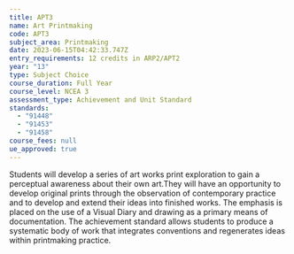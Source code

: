 ```yaml
---
title: APT3
name: Art Printmaking
code: APT3
subject_area: Printmaking
date: 2023-06-15T04:42:33.747Z
entry_requirements: 12 credits in ARP2/APT2
year: "13"
type: Subject Choice
course_duration: Full Year
course_level: NCEA 3
assessment_type: Achievement and Unit Standard
standards:
  - "91448"
  - "91453"
  - "91458"
course_fees: null
ue_approved: true
---
```

Students will develop a series of art works print exploration to gain a perceptual awareness about their own art.They will have an opportunity to develop original prints through the observation of contemporary practice and to develop and extend their ideas into finished works. The emphasis is placed on the use of a Visual Diary and drawing as a primary means of documentation. The achievement standard allows students to produce a systematic body of work that integrates conventions and regenerates ideas within printmaking practice.

